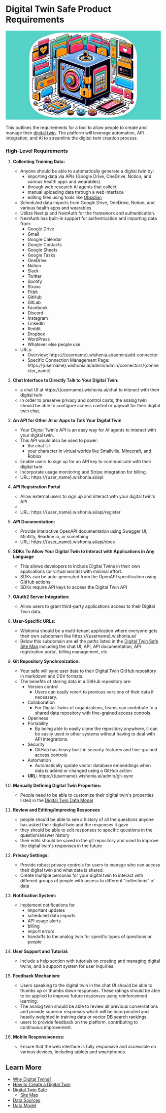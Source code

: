 # Digital Twin Safe Product Requirements

![digital-twin-safe-no-text.png](../../images/digital-twin-safe-no-text.png)

This outlines the requirements for a tool to allow people to create and manage their [digital twin](digital-twins.md). The platform will leverage automation, API integration, and AI to streamline the digital twin creation process.

### High-Level Requirements
1. **Collecting Training Data:**
   - Anyone should be able to automatically generate a digital twin by:
      - importing data via APIs (Google Drive, OneDrive, Notion, and various health apps and wearables)
      - through web research AI agents that collect 
      - manual uploading data through a web interface
      - editing files using tools like [Obsidian](https://obsidian.md/)
   - Scheduled data imports from Google Drive, OneDrive, Notion, and various health apps and wearables.
   - Utilize Next.js and NextAuth for the framework and authentication.
   - NextAuth has built-in support for authentication and importing data from:
     - Google Drive
     - Gmail
     - Google Calendar
     - Google Contacts
     - Google Sheets
     - Google Tasks
     - OneDrive
     - Notion
     - Slack
     - Twitter
     - Spotify
     - Strava
     - Fitbit
     - GitHub
     - GitLab
     - Facebook
     - Discord
     - Instagram
     - LinkedIn
     - Reddit
     - Dropbox
     - WordPress
     - Whatever else people use
   - URLs: 
     - Overview: https://{username}.wishonia.ai/admin/add-connector
     - Specific Connection Management Page: https://{username}.wishonia.ai/admin/admin/connectors/{connector_name}

2. **Chat Interface to Directly Talk to Your Digital Twin:** 
   - a chat UI at https://{username}.wishonia.ai/chat to interact with their digital twin
   - In order to preserve privacy and control costs, the analog twin should be able to configure access control or paywall for their digital twin chat.

3. **An API for Other AI or Apps to Talk Your Digital Twin**
   - Your Digital Twin's API is an easy way for AI agents to interact with your digital twin.
   - This API would also be used to power:
     - the chat UI
     - your character in virtual worlds like Smallville, Minecraft, and Roblox
   - Enable users to sign up for an API key to communicate with their digital twin.
   - Incorporate usage monitoring and Stripe integration for billing.
   - URL: https://{user_name}.wishonia.ai/api

4. **API Registration Portal**
    - Allow external users to sign up and interact with your digital twin's API.
    - 
    - URL: https://{user_name}.wishonia.ai/api/register

5. **API Documentation:**
   - Provide interactive OpenAPI documentation using Swagger UI, Mintlify, Readme.io, or something
   - URL: https://{user_name}.wishonia.ai/api/docs

6. **SDKs To Allow Your Digital Twin to Interact with Applications in Any Language**
   - This allows developers to include Digital Twins in their own applications (or virtual worlds) with minimal effort.
   - SDKs can be auto-generated from the OpenAPI specification using GitHub actions.
   - SDKs require API keys to access the Digital Twin API

7. **OAuth2 Server Integration:** 
   - Allow users to grant third-party applications access to their Digital Twin data.

8. **User-Specific URLs:** 
   - Wishonia should be a multi-tenant application where everyone gets their own subdomain like https://{username}.wishonia.ai/
   - Below this subdomain are all the paths listed in the [Digital Twin Safe Site Map](dts-site-map.md) including the chat UI, API, API documentation, API registration portal, billing management, etc.


1. **Git Repository Synchronization:** 
   - Your safe will sync user data to their Digital Twin GitHub repository in markdown and CSV formats.  
   - The benefits of storing data in a GitHub repository are:
      - Version control
        - Users can easily revert to previous versions of their data if necessary.
      - Collaboration
        - For Digital Twins of organizations, teams can contribute to a shared data repository with fine-grained access controls.
      - Openness
      - Portability
        - By being able to easily clone the repository anywhere, it can be easily used in other systems without having to deal with API integrations.
      - Security
        - GitHub has heavy built-in security features and fine-grained access controls
      - Automation
        - Automatically update vector database embeddings when data is added or changed using a GitHub action
      - **URL:** https://{username}.wishonia.ai/admin/git-sync

2. **Manually Defining Digital Twin Properties:** 
   - People need to be able to customize their digital twin's properties listed in the [Digital Twin Data Model](digital-twin-data-model.md)

3. **Review and Editing/Improving Responses**
     - people should be able to see a history of all the questions anyone has asked their digital twin and the responses it gave
     - they should be able to edit responses to specific questions in the question/answer history
     - their edits should be saved in the git repository and used to improve the digital twin's responses in the future

4. **Privacy Settings:**
   - Provide robust privacy controls for users to manage who can access their digital twin and what data is shared.
   - Create multiple personas for your digital twin to interact with different groups of people with access to different "collections" of data

5. **Notification System:**
   - Implement notifications for
     - important updates
     - scheduled data imports
     - API usage alerts
     - billing
     - import errors
     - handoffs to the analog twin for specific types of questions or people

6. **User Support and Tutorial:**
   - Include a help section with tutorials on creating and managing digital twins, and a support system for user inquiries.

7. **Feedback Mechanism:**
   - Users speaking to the digital twin in the chat UI should be able to thumbs up or thumbs down responses.  These ratings should be able to be applied to improve future responses using reinforcement learning.
   - The analog twin should be able to review all previous conversations and provide superior responses which will be incorporated and heavily weighted in training data or vector DB search rankings. 
   - users to provide feedback on the platform, contributing to continuous improvement.

8. **Mobile Responsiveness:** 
   - Ensure that the web interface is fully responsive and accessible on various devices, including tablets and smartphones.

## Learn More
- [Why Digital Twins?](why-digital-twins.md) 
- [How to Create a Digital Twin](how-to-build-a-digital-twin.md)
- [Digital Twin Safe](digital-twin-safe.md)
  - [Site Map](dts-site-map.md)
- [Data Sources](digital-twin-data-sources.md)
- [Data Model](digital-twin-data-model.md)
